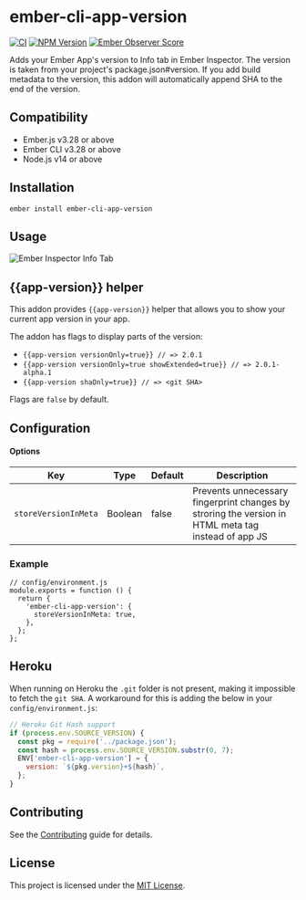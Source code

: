 # ember-cli-app-version

[![CI](https://github.com/ember-cli/ember-cli-app-version/workflows/CI/badge.svg)](https://github.com/ember-cli/ember-cli-app-version/actions?query=workflow%3ACI)
[![NPM Version](https://badge.fury.io/js/ember-cli-app-version.svg)](https://badge.fury.io/js/ember-cli-app-version)
[![Ember Observer Score](https://emberobserver.com/badges/ember-cli-app-version.svg)](https://emberobserver.com/addons/ember-cli-app-version)

Adds your Ember App's version to Info tab in Ember Inspector. The version is taken from your project's package.json#version.
If you add build metadata to the version, this addon will automatically append SHA to the end of the version.

## Compatibility

- Ember.js v3.28 or above
- Ember CLI v3.28 or above
- Node.js v14 or above

## Installation

```
ember install ember-cli-app-version
```

## Usage

![Ember Inspector Info Tab](https://www.evernote.com/shard/s51/sh/c2f52608-bc17-4d5c-ac76-dec044eeb2e2/2f08de0cfb77217502cfc3a9188d84bf/res/3fb1d3d9-d809-48f6-9d3b-6e9a4af29892/skitch.png?resizeSmall&width=832)

## {{app-version}} helper

This addon provides `{{app-version}}` helper that allows you to show your current app version in your app.

The addon has flags to display parts of the version:

- `{{app-version versionOnly=true}} // => 2.0.1`
- `{{app-version versionOnly=true showExtended=true}} // => 2.0.1-alpha.1`
- `{{app-version shaOnly=true}} // => <git SHA>`

Flags are `false` by default.

## Configuration

#### Options

| Key                   | Type     | Default    | Description                                                                                          |
|-----------------------|----------|------------|------------------------------------------------------------------------------------------------------|
| `storeVersionInMeta`  | Boolean  | false      | Prevents unnecessary fingerprint changes by stroring the version in HTML meta tag instead of app JS  |

### Example
```
// config/environment.js
module.exports = function () {
  return {
    'ember-cli-app-version': {
      storeVersionInMeta: true,
    },
  };
};
```

## Heroku

When running on Heroku the `.git` folder is not present, making it impossible to fetch the `git SHA`. A workaround for this is adding the below in your `config/environment.js`:

```js
// Heroku Git Hash support
if (process.env.SOURCE_VERSION) {
  const pkg = require('../package.json');
  const hash = process.env.SOURCE_VERSION.substr(0, 7);
  ENV['ember-cli-app-version'] = {
    version: `${pkg.version}+${hash}`,
  };
}
```

## Contributing

See the [Contributing](CONTRIBUTING.md) guide for details.

## License

This project is licensed under the [MIT License](LICENSE.md).

